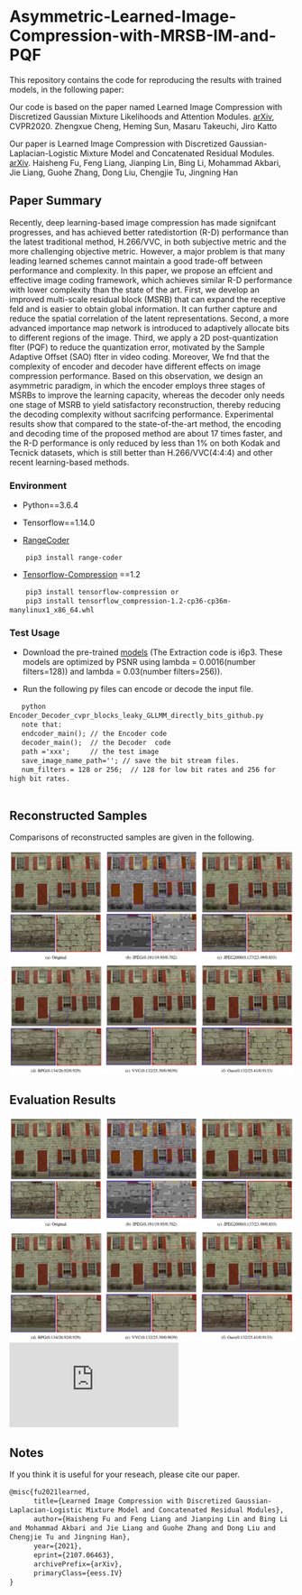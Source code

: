# Asymmetric-Learned-Image-Compression-with-MRSB-IM-and-PQF


This repository contains the code for reproducing the results with trained models, in the following paper:

Our code is based on the paper named Learned Image Compression with Discretized Gaussian Mixture Likelihoods and Attention Modules. [arXiv](https://arxiv.org/abs/2001.01568), CVPR2020. Zhengxue Cheng, Heming Sun, Masaru Takeuchi, Jiro Katto

Our paper is Learned Image Compression with Discretized Gaussian-Laplacian-Logistic Mixture Model and Concatenated Residual Modules. [arXiv](https://arxiv.org/abs/2107.06463).
Haisheng Fu, Feng Liang, Jianping Lin, Bing Li, Mohammad Akbari, Jie Liang, Guohe Zhang, Dong Liu, Chengjie Tu, Jingning Han



## Paper Summary

Recently, deep learning-based image compression has made signifcant progresses, and has achieved better ratedistortion (R-D) performance than the latest traditional method, H.266/VVC, in both subjective metric and the more challenging objective metric. However, a major problem is that many leading learned schemes cannot maintain a good trade-off between performance and complexity. In this paper, we propose an effcient and effective image coding framework, which achieves similar R-D performance with lower complexity than the state of the art. First, we develop an improved multi-scale residual block (MSRB) that can expand the receptive feld and is easier to
obtain global information. It can further capture and reduce the spatial correlation of the latent representations. Second, a more advanced importance map network is introduced to adaptively allocate bits to different regions of the image. Third, we apply a 2D post-quantization flter (PQF) to reduce the quantization error, motivated by the Sample Adaptive Offset (SAO) flter in video coding. Moreover, We fnd that the complexity of encoder and decoder have different effects on image compression performance. Based on this observation, we design an asymmetric paradigm, in which the encoder employs three stages of MSRBs to improve the learning capacity, whereas the decoder only needs one stage of MSRB to yield satisfactory reconstruction, thereby reducing the decoding complexity without sacrifcing
performance. Experimental results show that compared to the state-of-the-art method, the encoding and decoding time of the proposed method are about 17 times faster, and the R-D performance is only reduced by less than 1% on both Kodak and Tecnick datasets, which is still better than H.266/VVC(4:4:4) and other recent learning-based methods. 

### Environment 

* Python==3.6.4

* Tensorflow==1.14.0

* [RangeCoder](https://github.com/lucastheis/rangecoder)

```   
    pip3 install range-coder
```

* [Tensorflow-Compression](https://github.com/tensorflow/compression) ==1.2

```
    pip3 install tensorflow-compression or 
    pip3 install tensorflow_compression-1.2-cp36-cp36m-manylinux1_x86_64.whl
```

### Test Usage

* Download the pre-trained [models](https://pan.baidu.com/s/1VZ8EZZzX8VKJg4auKxVytQ) (The Extraction code is i6p3. These models are optimized by PSNR using lambda = 0.0016(number filters=128)) and lambda = 0.03(number filters=256)).

* Run the following py files can encode or decode the input file. 

```
   python Encoder_Decoder_cvpr_blocks_leaky_GLLMM_directly_bits_github.py
   note that:
   endcoder_main(); // the Encoder code
   decoder_main();  // the Decoder  code
   path ='xxx';     // the test image 
   save_image_name_path=''; // save the bit stream files.
   num_filters = 128 or 256;  // 128 for low bit rates and 256 for high bit rates.
   
```



## Reconstructed Samples

Comparisons of reconstructed samples are given in the following.

![](https://github.com/fengyurenpingsheng/Learned-image-compression-with-GLLMM/blob/main/Figure/example.png)


## Evaluation Results
![](https://github.com/fengyurenpingsheng/Learned-image-compression-with-GLLMM/blob/main/Figure/example.png)
![](https://github.com/fengyurenpingsheng/Asymmetric-Learned-Image-Compression-with-MRSB-IM-and-PQF/blob/main/images/Kodak_PSNR.pdf)

## Notes


If you think it is useful for your reseach, please cite our paper. 
```
@misc{fu2021learned,
      title={Learned Image Compression with Discretized Gaussian-Laplacian-Logistic Mixture Model and Concatenated Residual Modules}, 
      author={Haisheng Fu and Feng Liang and Jianping Lin and Bing Li and Mohammad Akbari and Jie Liang and Guohe Zhang and Dong Liu and Chengjie Tu and Jingning Han},
      year={2021},
      eprint={2107.06463},
      archivePrefix={arXiv},
      primaryClass={eess.IV}
}
```
